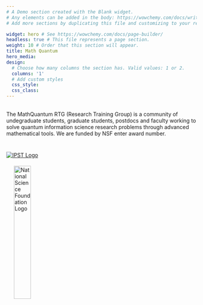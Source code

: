 ```yaml
---
# A Demo section created with the Blank widget.
# Any elements can be added in the body: https://wowchemy.com/docs/writing-markdown-latex/
# Add more sections by duplicating this file and customizing to your requirements.

widget: hero # See https://wowchemy.com/docs/page-builder/
headless: true # This file represents a page section.
weight: 10 # Order that this section will appear.
title: Math Quantum
hero_media: 
design:
  # Choose how many columns the section has. Valid values: 1 or 2.
  columns: '1'
  # Add custom styles
  css_style:
  css_class:
---
```

<br>
The MathQuantum RTG (Research Training Group) is a community of undegraduate students, graduate students, postdocs and faculty working to solve quantum information science research problems through advanced mathematical tools. We are funded by NSF enter award number.
</br>
<section class="logo-list">
    <div class="container">
        <div class="row">
            <div class="col-lg-6 col-md-6 col-sm-6 col-xs-12">
                <a href="#"><img src="/uploads/IPST.png" class="img-fluid" alt="IPST Logo" style="margin-right: 20px; margin-top: 40px;"></a>
            </div>
            <div class="col-lg-6 col-md-6 col-sm-6 col-xs-12">
                <a href="#"><img src="/uploads/nsf_logo.jpg" class="img-fluid" alt="National Science Foundation Logo" style="margin-left: 20px; margin-top: 20px; height: 30%;"></a>
            </div>
        </div>
    </div>
</section>
